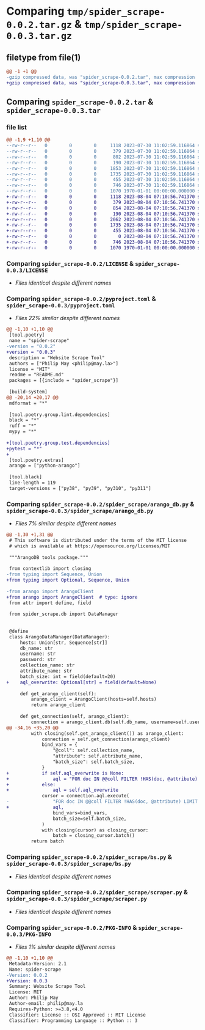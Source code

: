 # Comparing `tmp/spider_scrape-0.0.2.tar.gz` & `tmp/spider_scrape-0.0.3.tar.gz`

## filetype from file(1)

```diff
@@ -1 +1 @@
-gzip compressed data, was "spider_scrape-0.0.2.tar", max compression
+gzip compressed data, was "spider_scrape-0.0.3.tar", max compression
```

## Comparing `spider_scrape-0.0.2.tar` & `spider_scrape-0.0.3.tar`

### file list

```diff
@@ -1,9 +1,10 @@
--rw-r--r--   0        0        0     1118 2023-07-30 11:02:59.116864 spider_scrape-0.0.2/LICENSE
--rw-r--r--   0        0        0      379 2023-07-30 11:02:59.116864 spider_scrape-0.0.2/README.md
--rw-r--r--   0        0        0      802 2023-07-30 11:02:59.116864 spider_scrape-0.0.2/pyproject.toml
--rw-r--r--   0        0        0      190 2023-07-30 11:02:59.116864 spider_scrape-0.0.2/spider_scrape/__init__.py
--rw-r--r--   0        0        0     1853 2023-07-30 11:02:59.116864 spider_scrape-0.0.2/spider_scrape/arango_db.py
--rw-r--r--   0        0        0     1735 2023-07-30 11:02:59.116864 spider_scrape-0.0.2/spider_scrape/bs.py
--rw-r--r--   0        0        0      455 2023-07-30 11:02:59.116864 spider_scrape-0.0.2/spider_scrape/db.py
--rw-r--r--   0        0        0      746 2023-07-30 11:02:59.116864 spider_scrape-0.0.2/spider_scrape/scraper.py
--rw-r--r--   0        0        0     1070 1970-01-01 00:00:00.000000 spider_scrape-0.0.2/PKG-INFO
+-rw-r--r--   0        0        0     1118 2023-08-04 07:10:56.741370 spider_scrape-0.0.3/LICENSE
+-rw-r--r--   0        0        0      379 2023-08-04 07:10:56.741370 spider_scrape-0.0.3/README.md
+-rw-r--r--   0        0        0      854 2023-08-04 07:10:56.741370 spider_scrape-0.0.3/pyproject.toml
+-rw-r--r--   0        0        0      190 2023-08-04 07:10:56.741370 spider_scrape-0.0.3/spider_scrape/__init__.py
+-rw-r--r--   0        0        0     2062 2023-08-04 07:10:56.741370 spider_scrape-0.0.3/spider_scrape/arango_db.py
+-rw-r--r--   0        0        0     1735 2023-08-04 07:10:56.741370 spider_scrape-0.0.3/spider_scrape/bs.py
+-rw-r--r--   0        0        0      455 2023-08-04 07:10:56.741370 spider_scrape-0.0.3/spider_scrape/db.py
+-rw-r--r--   0        0        0        0 2023-08-04 07:10:56.741370 spider_scrape-0.0.3/spider_scrape/py.typed
+-rw-r--r--   0        0        0      746 2023-08-04 07:10:56.741370 spider_scrape-0.0.3/spider_scrape/scraper.py
+-rw-r--r--   0        0        0     1070 1970-01-01 00:00:00.000000 spider_scrape-0.0.3/PKG-INFO
```

### Comparing `spider_scrape-0.0.2/LICENSE` & `spider_scrape-0.0.3/LICENSE`

 * *Files identical despite different names*

### Comparing `spider_scrape-0.0.2/pyproject.toml` & `spider_scrape-0.0.3/pyproject.toml`

 * *Files 22% similar despite different names*

```diff
@@ -1,10 +1,10 @@
 [tool.poetry]
 name = "spider-scrape"
-version = "0.0.2"
+version = "0.0.3"
 description = "Website Scrape Tool"
 authors = ["Philip May <philip@may.la>"]
 license = "MIT"
 readme = "README.md"
 packages = [{include = "spider_scrape"}]
 
 [build-system]
@@ -20,14 +20,17 @@
 mdformat = "*"
 
 [tool.poetry.group.lint.dependencies]
 black = "*"
 ruff = "*"
 mypy = "*"
 
+[tool.poetry.group.test.dependencies]
+pytest = "*"
+
 [tool.poetry.extras]
 arango = ["python-arango"]
 
 [tool.black]
 line-length = 119
 target-versions = ["py38", "py39", "py310", "py311"]
```

### Comparing `spider_scrape-0.0.2/spider_scrape/arango_db.py` & `spider_scrape-0.0.3/spider_scrape/arango_db.py`

 * *Files 7% similar despite different names*

```diff
@@ -1,30 +1,31 @@
 # This software is distributed under the terms of the MIT license
 # which is available at https://opensource.org/licenses/MIT
 
 """ArangoDB tools package."""
 
 from contextlib import closing
-from typing import Sequence, Union
+from typing import Optional, Sequence, Union
 
-from arango import ArangoClient
+from arango import ArangoClient  # type: ignore
 from attr import define, field
 
 from spider_scrape.db import DataManager
 
 
 @define
 class ArangoDataManager(DataManager):
     hosts: Union[str, Sequence[str]]
     db_name: str
     username: str
     password: str
     collection_name: str
     attribute_name: str
     batch_size: int = field(default=20)
+    aql_overwrite: Optional[str] = field(default=None)
 
     def get_arango_client(self):
         arango_client = ArangoClient(hosts=self.hosts)
         return arango_client
 
     def get_connection(self, arango_client):
         connection = arango_client.db(self.db_name, username=self.username, password=self.password)
@@ -34,16 +35,20 @@
         with closing(self.get_arango_client()) as arango_client:
             connection = self.get_connection(arango_client)
             bind_vars = {
                 "@coll": self.collection_name,
                 "attribute": self.attribute_name,
                 "batch_size": self.batch_size,
             }
+            if self.aql_overwrite is None:
+                aql = "FOR doc IN @@coll FILTER !HAS(doc, @attribute) LIMIT @batch_size RETURN doc"
+            else:
+                aql = self.aql_overwrite
             cursor = connection.aql.execute(
-                "FOR doc IN @@coll FILTER !HAS(doc, @attribute) LIMIT @batch_size RETURN doc",
+                aql,
                 bind_vars=bind_vars,
                 batch_size=self.batch_size,
             )
             with closing(cursor) as closing_cursor:
                 batch = closing_cursor.batch()
         return batch
```

### Comparing `spider_scrape-0.0.2/spider_scrape/bs.py` & `spider_scrape-0.0.3/spider_scrape/bs.py`

 * *Files identical despite different names*

### Comparing `spider_scrape-0.0.2/spider_scrape/scraper.py` & `spider_scrape-0.0.3/spider_scrape/scraper.py`

 * *Files identical despite different names*

### Comparing `spider_scrape-0.0.2/PKG-INFO` & `spider_scrape-0.0.3/PKG-INFO`

 * *Files 1% similar despite different names*

```diff
@@ -1,10 +1,10 @@
 Metadata-Version: 2.1
 Name: spider-scrape
-Version: 0.0.2
+Version: 0.0.3
 Summary: Website Scrape Tool
 License: MIT
 Author: Philip May
 Author-email: philip@may.la
 Requires-Python: >=3.8,<4.0
 Classifier: License :: OSI Approved :: MIT License
 Classifier: Programming Language :: Python :: 3
```

